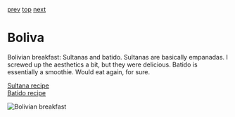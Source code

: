 [prev](bhutan.md)
[top](../index.md)
[next](bosnia.md)
# Boliva

Bolivian breakfast: Sultanas and batido. Sultanas are basically
empanadas. I screwed up the aesthetics a bit, but they were
delicious. Batido is essentially a smoothie. Would eat again, for
sure.

[Sultana recipe](https://chipabythedozen.com/en/saltenas-bolivian-empanadas/)
<br>
[Batido recipe](https://mexicanfoodjournal.com/banana-licuado/)

![Bolivian breakfast](images/boliva.jpeg)